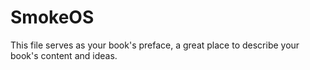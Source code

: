 # SmokeOS


This file serves as your book's preface, a great place to describe your book's content and ideas.
